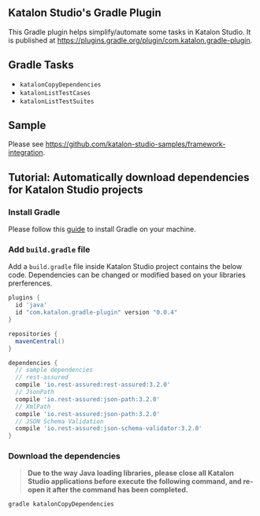 ## Katalon Studio's Gradle Plugin

This Gradle plugin helps simplify/automate some tasks in Katalon Studio. It is published at https://plugins.gradle.org/plugin/com.katalon.gradle-plugin.

## Gradle Tasks

* `katalonCopyDependencies`
* `katalonListTestCases`
* `katalonListTestSuites`

## Sample

Please see https://github.com/katalon-studio-samples/framework-integration.

## Tutorial: Automatically download dependencies for Katalon Studio projects

### Install Gradle

Please follow this [guide](https://gradle.org/install/) to install Gradle on your machine.

### Add `build.gradle` file

Add a `build.gradle` file inside Katalon Studio project contains the below code. Dependencies can be changed or modified based on your libraries prerferences. 

```gradle
plugins {
  id 'java'
  id "com.katalon.gradle-plugin" version "0.0.4"
}

repositories {
  mavenCentral()
}

dependencies {
  // sample dependencies
  // rest-assured
  compile 'io.rest-assured:rest-assured:3.2.0'
  // JsonPath
  compile 'io.rest-assured:json-path:3.2.0'
  // XmlPath
  compile 'io.rest-assured:json-path:3.2.0'
  // JSON Schema Validation
  compile 'io.rest-assured:json-schema-validator:3.2.0'
}

```

### Download the dependencies

> **Due to the way Java loading libraries, please close all Katalon Studio applications before execute the following command, and re-open it after the command has been completed.**

```
gradle katalonCopyDependencies 
```
